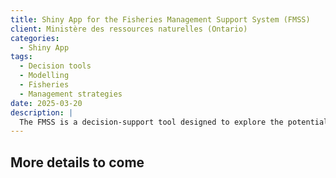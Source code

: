 ```yaml
---
title: Shiny App for the Fisheries Management Support System (FMSS)
client: Ministère des ressources naturelles (Ontario)
categories: 
  - Shiny App
tags: 
  - Decision tools
  - Modelling
  - Fisheries
  - Management strategies
date: 2025-03-20
description: | 
  The FMSS is a decision-support tool designed to explore the potential effects of management actions on fish populations, teach users key ecological principles, and help prescribe management solutions. In collaboration with the Ministry of Natural Resources and Forestry of Ontario, we at inSileco integrated the core model—an age- and size-structured population under fishing pressure—into a Shiny App. The app allows users to select biological parameters and fishing scenarios, and compare performance metrics across different management strategies.
---
```



## More details to come

